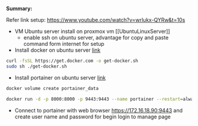 **Summary:**

Refer link setup: https://www.youtube.com/watch?v=wrlukx-QYRw&t=10s

- VM Ubuntu server install on proxmox vm [[UbuntuLinuxServer]]
	- enable ssh on ubuntu server, advantage for copy and paste command form internet for setup
- Install docker on ubuntu server [link](https://docs.docker.com/engine/install/ubuntu/) 
```bash
curl -fsSL https://get.docker.com -o get-docker.sh
sudo sh ./get-docker.sh
```
- Install portainer on ubuntu server [link](https://docs.portainer.io/start/install-ce/server/docker/linux)
```bash
docker volume create portainer_data

docker run -d -p 8000:8000 -p 9443:9443 --name portainer --restart=always -v /var/run/docker.sock:/var/run/docker.sock -v portainer_data:/data portainer/portainer-ce:2.21.4
```
- Connect to portainer with web browser https://172.16.18.90:9443 and create user name and password for begin login to manage page